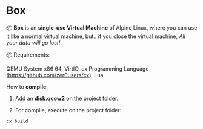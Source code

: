 # Box

📦 **Box** is an **single-use Virtual Machine** of Alpine Linux, where you can use it like a normal virtual machine, but.. if you close the virtual machine, *All your data will go lost!*

📦 Requirements:

QEMU System x86 64,
VirtIO,
cx Programming Language (https://github.com/zer0users/cx),
Lua

How to **compile**:

1. Add an **disk.qcow2** on the project folder.

2. For compile, execute on the project folder:

```bash
cx build
```
